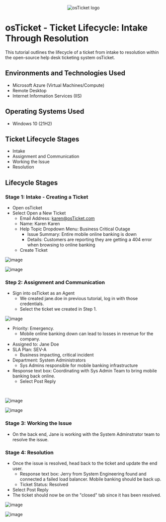 <p align="center">
<img src="https://i.imgur.com/Clzj7Xs.png" alt="osTicket logo"/>
</p>

<h1>osTicket - Ticket Lifecycle: Intake Through Resolution</h1>
This tutorial outlines the lifecycle of a ticket from intake to resolution within the open-source help desk ticketing system osTicket.<br />


<h2>Environments and Technologies Used</h2>

- Microsoft Azure (Virtual Machines/Compute)
- Remote Desktop
- Internet Information Services (IIS)

<h2>Operating Systems Used </h2>

- Windows 10</b> (21H2)

<h2>Ticket Lifecycle Stages</h2>

- Intake
- Assignment and Communication
- Working the Issue
- Resolution

<h2>Lifecycle Stages</h2>

<h3>Stage 1: Intake - Creating a Ticket</h3>


- Open osTicket
- Select Open a New Ticket
  - Email Address: <a href='#' style='text-decoration: none; color:#000000'>karen@osTicket.com</a>
  - Name: Karen Karen
  - Help Topic Dropdown Menu: Business Critical Outage
    - Issue Summary: Entire mobile online banking is down
    - Details: Customers are reporting they are getting a 404 error when browsing to online banking
  - Create Ticket

<p>
  
![image](https://github.com/JustinPeguero/ticket-lifecycle/assets/170198869/5a69fc4a-c99b-4216-8b67-f472d8d82da7)

![image](https://github.com/JustinPeguero/ticket-lifecycle/assets/170198869/521700f7-16b2-4dc0-9645-857343cfd20e)


<h3>Step 2: Assignment and Communication</h3>

- Sign into osTicket as an Agent
  - We created jane.doe in previous tutorial, log in with those credentials. 
  - Select the ticket we created in Step 1.

<p>
  
![image](https://github.com/JustinPeguero/ticket-lifecycle/assets/170198869/9e6c118a-d98b-46e7-819f-d12373e43e5d)

</p>
<p>
  
 - Priority: Emergency. 
      - Mobile online banking down can lead to losses in revenue for the company. 
 - Assigned to: Jane Doe
 - SLA Plan: SEV-A 
      - Business impacting, critical incident
 - Department: System Administrators 
      - Sys Admins responsible for mobile banking infrastructure
 - Response text box: Coordinating with Sys Admin Team to bring mobile banking back online.
    - Select Post Reply
</p>
<br />

<p>
  
![image](https://github.com/JustinPeguero/ticket-lifecycle/assets/170198869/892a664b-fe96-4d9b-b03c-32afd5521850)

  
![image](https://github.com/JustinPeguero/ticket-lifecycle/assets/170198869/1a9011e9-4a5f-4750-9597-a3d08c79e4a8)

<h3>Stage 3: Working the Issue</h3>

- On the back end, Jane is working with the System Adminstrator team to resolve the issue. 


<h3>Stage 4: Resolution</h3>
     
- Once the issue is resolved, head back to the ticket and update the end user.
  - Response text box: Jerry from System Engineering found and connected a failed load balancer. Mobile banking should be back up. 
  - Ticket Status: Resolved
- Select Post Reply
- The ticket should now be on the "closed" tab since it has been resolved.





<p>
  
![image](https://github.com/JustinPeguero/ticket-lifecycle/assets/170198869/8aade6f0-5d1d-495b-b4c4-833bf8da27c7)


<p>
  
![image](https://github.com/JustinPeguero/ticket-lifecycle/assets/170198869/18ee3d1a-d34b-4999-920c-0b8317e389c2)




